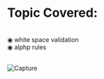 <h1>Topic Covered:</h1> <br/>
    ◉ <span>white space validation<span/> <br/>
    ◉ <span>alphp rules<span/> <br/><br/>

![Capture](https://user-images.githubusercontent.com/93088169/236671018-b60637ce-b327-44bc-8a12-ae680decf283.JPG)
